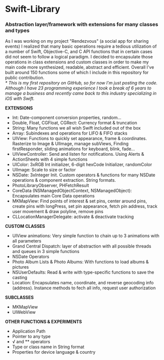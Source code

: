 # Swift-Library
### Abstraction layer/framework with extensions for many classes and types

As I was working on my project "Rendezvous" (a social app for sharing events) I realized that many basic operations require a tedious utilization of a number of Swift, Objective-C, and C API functions that in certain cases did not seem to follow a logical paradigm. I decided to encapsulate those operations in class extensions and custom classes in order to make my main code more synthesized, readable, abstract and efficient. Overall I've built around 150 functions some of which I include in this repository for public contribution.  
_* This is my first repository on GitHub, so for now I'm just posting the code. Although I have 23 programming experience I took a break of 6 years to manage a business and recently came back to this industry specializing in iOS with Swift._

**EXTENSIONS**  
- Int: Date-component conversion properties, random...
- Double, Float, CGFloat, CGRect: Currency format & truncation
- String: Many functions we all wish Swift included out of the box
- Array: Subindexes and operations for LIFO & FIFO stacks
- UIView: Functions to quickly set appearance, frame & coordinates. Rasterize to Image & UIImage, manage subViews, Finding firstResponder, sliding animations for keyboard, blink, fade...
- UIViewController: Send and listen for notifications. Using Alerts & ActionSheets with 4 simple functions
- UIColor: 3xRGB Int initializer, 6-digit hexCode Initializer, randomColor
- UIImage: Scale to size or factor
- NSDate: 3xInteger Init. Custom operators & functions for many NSDate operations & component extraction. String formats.
- PhotoLibraryObserver, PHFetchResult
- CoreData (NSManagedObjectContext, NSManagedObject): Encapsulates main Core Data operations
- MKMapView: Find points of interest & set pins, center around pins, create pins with longPress, set pin appearance, fetch pin address, track user movement & draw polyline, remove pins
- CLLocationManagerDelegate: activate & deactivate tracking

**CUSTOM CLASSES**  
- UIView animations: Very simple function to chain up to 3 animations with all parameters
- Grand Central Dispatch: layer of abstraction with all possible threads and queues in 3 simple functions
- NSDate Operators
- Photo Album Lists & Photo Albums: With functions to load albums & pictures
- NSUserDefaults: Read & write with type-specific functions to save the casting
- Location: Encapsulates name, coordinate, and reverse geocoding info (address). Instance methods to fech all info, request user authorization
            
**SUBCLASSES**  
- MKMapView
- UIWebView

**OTHER FUNCTIONS & EXPERIMENTS**  
- Application Path
- Pointer to any type
- √ and ** operators
- Type or class name in String format
- Properties for device language & country
  
  
